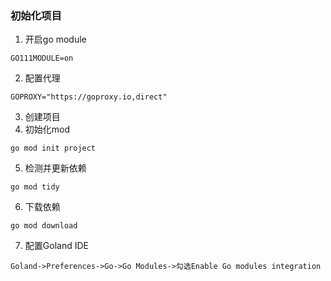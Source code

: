### 初始化项目

1. 开启go module
```
GO111MODULE=on
```
2. 配置代理
```
GOPROXY="https://goproxy.io,direct"
```
3. 创建项目
4. 初始化mod
```
go mod init project
```
5. 检测并更新依赖
```
go mod tidy
```
6. 下载依赖
```
go mod download
```
7. 配置Goland IDE
```
Goland->Preferences->Go->Go Modules->勾选Enable Go modules integration
```
